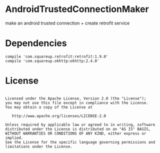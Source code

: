 # AndroidTrustedConnectionMaker
make  an android trusted connection + create retrofit service

# Dependencies
  ```
  compile 'com.squareup.retrofit:retrofit:1.9.0'
  compile 'com.squareup.okhttp:okhttp:2.4.0'
```

# License
```

Licensed under the Apache License, Version 2.0 (the "License");
you may not use this file except in compliance with the License.
You may obtain a copy of the License at

   http://www.apache.org/licenses/LICENSE-2.0

Unless required by applicable law or agreed to in writing, software
distributed under the License is distributed on an "AS IS" BASIS,
WITHOUT WARRANTIES OR CONDITIONS OF ANY KIND, either express or implied.
See the License for the specific language governing permissions and
limitations under the License.
```
